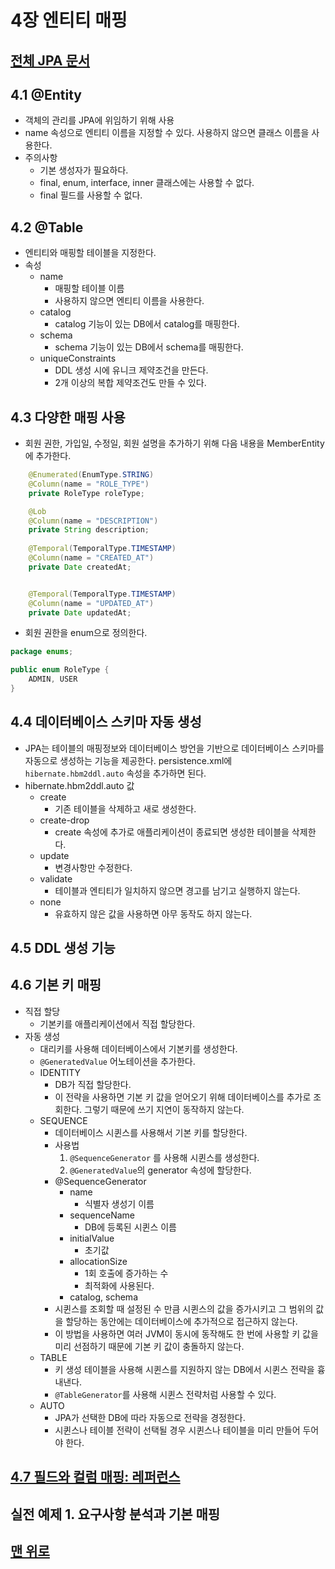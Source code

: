# 4장 엔티티 매핑
## [전체 JPA 문서](index.md)

## 4.1 @Entity 
- 객체의 관리를 JPA에 위임하기 위해 사용
- name 속성으로 엔티티 이름을 지정할 수 있다. 사용하지 않으면 클래스 이름을 사용한다.
- 주의사항
  - 기본 생성자가 필요하다.
  - final, enum, interface, inner 클래스에는 사용할 수 없다.
  - final 필드를 사용할 수 없다.
## 4.2 @Table 
- 엔티티와 매핑할 테이블을 지정한다.
- 속성
  - name
    - 매핑할 테이블 이름
    - 사용하지 않으면 엔티티 이름을 사용한다.
  - catalog
    - catalog 기능이 있는 DB에서 catalog를 매핑한다.
  - schema
    - schema 기능이 있는 DB에서 schema를 매핑한다.
  - uniqueConstraints
    - DDL 생성 시에 유니크 제약조건을 만든다.
    - 2개 이상의 복합 제약조건도 만들 수 있다.
## 4.3 다양한 매핑 사용 
- 회원 권한, 가입일, 수정일, 회원 설명을 추가하기 위해 다음 내용을 MemberEntity에 추가한다.
```java
    @Enumerated(EnumType.STRING)
    @Column(name = "ROLE_TYPE")
    private RoleType roleType;

    @Lob
    @Column(name = "DESCRIPTION")
    private String description;
    
    @Temporal(TemporalType.TIMESTAMP)
    @Column(name = "CREATED_AT")
    private Date createdAt;


    @Temporal(TemporalType.TIMESTAMP)
    @Column(name = "UPDATED_AT")
    private Date updatedAt;
```
- 회원 권한을 enum으로 정의한다.
```java
package enums;

public enum RoleType {
    ADMIN, USER
}
``` 
## 4.4 데이터베이스 스키마 자동 생성
- JPA는 테이블의 매핑정보와 데이터베이스 방언을 기반으로 데이터베이스 스키마를 자동으로 생성하는 기능을 제공한다. persistence.xml에 `hibernate.hbm2ddl.auto` 속성을 추가하면 된다.
- hibernate.hbm2ddl.auto 값
  - create
    - 기존 테이블을 삭제하고 새로 생성한다.
  - create-drop
    - create 속성에 추가로 애플리케이션이 종료되면 생성한 테이블을 삭제한다.
  - update
    - 변경사항만 수정한다.
  - validate
    - 테이블과 엔티티가 일치하지 않으면 경고를 남기고 실행하지 않는다.
  - none
    - 유효하지 않은 값을 사용하면 아무 동작도 하지 않는다.
## 4.5 DDL 생성 기능 
## 4.6 기본 키 매핑 
- 직접 할당
  - 기본키를 애플리케이션에서 직접 할당한다.
- 자동 생성
  - 대리키를 사용해 데이터베이스에서 기본키를 생성한다.
  - `@GeneratedValue` 어노테이션을 추가한다.
  - IDENTITY
    - DB가 직접 할당한다.
    - 이 전략을 사용하면 기본 키 값을 얻어오기 위해 데이터베이스를 추가로 조회한다. 그렇기 때문에 쓰기 지연이 동작하지 않는다.
  - SEQUENCE
    - 데이터베이스 시퀸스를 사용해서 기본 키를 할당한다.
    - 사용법
      1. `@SequenceGenerator` 를 사용해 시퀸스를 생성한다.
      2. `@GeneratedValue`의 generator 속성에 할당한다.
    - @SequenceGenerator
      - name
        - 식별자 생성기 이름
      - sequenceName
        - DB에 등록된 시퀸스 이름
      - initialValue
        - 초기값
      - allocationSize
        - 1회 호출에 증가하는 수
        - 최적화에 사용된다.
      - catalog, schema
    - 시퀸스를 조회할 때 설정된 수 만큼 시퀸스의 값을 증가시키고 그 범위의 값을 할당하는 동안에는 데이터베이스에 추가적으로 접근하지 않는다.
    - 이 방법을 사용하면 여러 JVM이 동시에 동작해도 한 번에 사용할 키 값을 미리 선점하기 때문에 기본 키 값이 충돌하지 않는다.
  - TABLE
    - 키 생성 테이블을 사용해 시퀸스를 지원하지 않는 DB에서 시퀸스 전략을 흉내낸다.
    - `@TableGenerator`를 사용해 시퀸스 전략처럼 사용할 수 있다.
  - AUTO
    - JPA가 선택한 DB에 따라 자동으로 전략을 경정한다.
    - 시퀸스나 테이블 전략이 선택될 경우 시퀸스나 테이블을 미리 만들어 두어야 한다.
## [4.7 필드와 컬럼 매핑: 레퍼런스](4.7.필드와_컬럼_매핑_레퍼런스.md)
## 실전 예제 1. 요구사항 분석과 기본 매핑 
## [맨 위로](#)